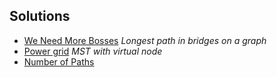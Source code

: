 ## Solutions

- [We Need More Bosses](./solutions/we_need_more_bosses.cpp) _Longest path in bridges on a graph_
- [Power grid](./solutions/power_grid.cpp) _MST with virtual node_
- [Number of Paths](./solutions/number_of_paths.cpp)
